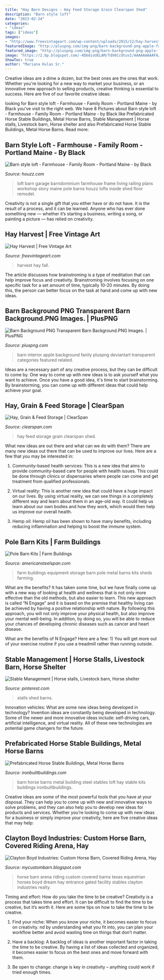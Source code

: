 ```yaml
---
title: "Hay Barn Designs - Hay Feed Storage Grain Clearspan Shed"
description: "Barn style loft"
date: "2023-02-24"
categories:
- "ideas"
tags: ["ideas"]
images:
- "http://www.freevintageart.com/wp-content/uploads/2015/12/hay-harvest.jpeg"
featuredImage: "http://pluspng.com/img-png/barn-background-png-apple-fanily-barn-interior-by-steampoweredstallion-1024.png"
featured_image: "http://pluspng.com/img-png/barn-background-png-apple-fanily-barn-interior-by-steampoweredstallion-1024.png"
image: "https://2.bp.blogspot.com/-4DbdioUELAM/TdX6CcOtuvI/AAAAAAAAAFA/THDo14GBjLk/s1600/Page%2B7%2BPhoto%2B2.jpg"
ShowToc: true
author: "Mariana Kulas Sr."
---
```



Creative ideas are a dime a dozen, but the best ones are the ones that work. Whether you're looking for a new way to market your business, or an innovative new approach to selling products, creative thinking is essential to success. Here are five of our favorite creative ideas:

	

		
looking for Barn style loft - Farmhouse - Family Room - Portland Maine - by Black you've visit to the right web. We have 8 Pictures about Barn style loft - Farmhouse - Family Room - Portland Maine - by Black like Prefabricated Horse Stable Buildings, Metal Horse Barns, Stable Management | Horse stalls, Livestock barn, Horse shelter and also Prefabricated Horse Stable Buildings, Metal Horse Barns. Read more:
		
    
## Barn Style Loft - Farmhouse - Family Room - Portland Maine - By Black

<img loading=lazy src="https://st.hzcdn.com/simgs/32a1a3900efcbcbf_4-7691/farmhouse-family-room.jpg" onerror="this.onerror=null;this.src='https://tse1.mm.bing.net/th?id=OIP.H2zsoFlFlh7zBff3Qd25wwAAAA&amp;pid=15.1';" alt="Barn style loft - Farmhouse - Family Room - Portland Maine - by Black">

_Source: houzz.com_

>loft barn garage barndominium farmhouse frame living railing plans workshop story maine pole barns houzz lofts inside shed floor remodel. 

	

Creativity is not a single gift that you either have or do not have. It is the result of a process, and it can be learned. Anyone who has ever done something new — whether it’s starting a business, writing a song, or painting a picture — has relied on creativity.

    
## Hay Harvest | Free Vintage Art

<img loading=lazy src="http://www.freevintageart.com/wp-content/uploads/2015/12/hay-harvest.jpeg" onerror="this.onerror=null;this.src='https://tse3.mm.bing.net/th?id=OIP.QrYE3PPLQ48aEuM3DBSJ3QHaKN&amp;pid=15.1';" alt="Hay Harvest | Free Vintage Art">

_Source: freevintageart.com_

>harvest hay fall. 

	

The article discusses how brainstroming is a type of meditation that can help improve focus and creativity. Brainstroming involves focusing on one specific task for a set amount of time, typically 10-20 minutes. By doing this, the person can better focus on the task at hand and come up with new ideas.

    
## Barn Background PNG Transparent Barn Background.PNG Images. | PlusPNG

<img loading=lazy src="http://pluspng.com/img-png/barn-background-png-apple-fanily-barn-interior-by-steampoweredstallion-1024.png" onerror="this.onerror=null;this.src='https://tse1.mm.bing.net/th?id=OIP.A4OcOZPQgt16ReqPyoocnQHaEF&amp;pid=15.1';" alt="Barn Background PNG Transparent Barn Background.PNG Images. | PlusPNG">

_Source: pluspng.com_

>barn interior apple background fanily pluspng deviantart transparent categories featured related. 

	

Ideas are a necessary part of any creative process, but they can be difficult to come by. One way to come up with new ideas is to ask yourself what you want to achieve. Once you have a good idea, it's time to start brainstorming. By brainstorming, you can come up with different ideas that could help achieve your goal.

    
## Hay, Grain &amp; Feed Storage | ClearSpan

<img loading=lazy src="https://www.clearspan.com/wp-content/uploads/2015/11/hay-grain-feed-storage3.jpg" onerror="this.onerror=null;this.src='https://tse4.mm.bing.net/th?id=OIP.amPvq0wtLC72oDoTA4MveAHaDF&amp;pid=15.1';" alt="Hay, Grain &amp; Feed Storage | ClearSpan">

_Source: clearspan.com_

>hay feed storage grain clearspan shed. 

	

What new ideas are out there and what can we do with them?
There are many new ideas out there that can be used to improve our lives. Here are a few that you may be interested in:
1. Community-based health services: This is a new idea that aims to provide community-based care for people with health issues. This could be done through clinics or dispensaries where people can come and get treatment from qualified professionals.

2. Virtual reality: This is another new idea that could have a huge impact on our lives. By using virtual reality, we can see things in a completely different way and learn about them in an age-old way. It could help us learn about our own bodies and how they work, which would then help us improve our overall health.

3. Hemp oil: Hemp oil has been shown to have many benefits, including reducing inflammation and helping to boost the immune system.

    
## Pole Barn Kits | Farm Buildings

<img loading=lazy src="https://americansteelspan.com/images/farm-buildings-equipment-storage.jpg" onerror="this.onerror=null;this.src='https://tse3.mm.bing.net/th?id=OIP.zVBjGBT1MF4Sm8GPF_-tKwHaDe&amp;pid=15.1';" alt="Pole Barn Kits | Farm Buildings">

_Source: americansteelspan.com_

>farm buildings equipment storage barn pole metal barns kits sheds farming. 

	

What are the benefits?
It has taken some time, but we have finally come up with a new way of looking at health and wellness that is not only more effective than the old methods, but also easier to learn. This new approach is called “N Engage” and it is based on the premise that healthy living can be achieved by having a positive relationship with nature.
By following this approach, you will not only improve your physical health, but also improve your mental well-being. In addition, by doing so, you will be able to reduce your chances of developing chronic diseases such as cancer and heart disease.

What are the benefits of N Engage? Here are a few: 
        1) You will get more out of your exercise routine if you use a treadmill rather than running outside.

    
## Stable Management | Horse Stalls, Livestock Barn, Horse Shelter

<img loading=lazy src="https://i.pinimg.com/736x/48/57/12/48571224e8179066f44e187922804fa3--horse-stalls-horse-barns.jpg" onerror="this.onerror=null;this.src='https://tse1.mm.bing.net/th?id=OIP.OO4ieywlQqKFlMW8pKsfegHaFj&amp;pid=15.1';" alt="Stable Management | Horse stalls, Livestock barn, Horse shelter">

_Source: pinterest.com_

>stalls shed barns. 

	

Innovation vehicles: What are some new ideas being developed in technology?
Invention ideas are constantly being developed in technology. Some of the newer and more innovative ideas include: self-driving cars, artificial intelligence, and virtual reality. All of these new technologies are potential game changers for the future.

    
## Prefabricated Horse Stable Buildings, Metal Horse Barns

<img loading=lazy src="http://www.ironbuiltbuildings.com/downloads/images/horse-barns-04.jpg" onerror="this.onerror=null;this.src='https://tse3.mm.bing.net/th?id=OIP.0KTQoG68XLEH5dcTMy-QzQHaFj&amp;pid=15.1';" alt="Prefabricated Horse Stable Buildings, Metal Horse Barns">

_Source: ironbuiltbuildings.com_

>barn horse barns metal building steel stables loft hay stable kits buildings ironbuiltbuildings. 

	

Creative ideas are some of the most powerful tools that you have at your disposal. They can help you to come up with new and innovative ways to solve problems, and they can also help you to develop new ideas for products and services. Whether you’re looking to come up with new ideas for a business or simply improve your creativity, here are five creative ideas that may help: 

    
## Clayton Boyd Industries: Custom Horse Barn, Covered Riding Arena, Hay

<img loading=lazy src="https://2.bp.blogspot.com/-4DbdioUELAM/TdX6CcOtuvI/AAAAAAAAAFA/THDo14GBjLk/s1600/Page%2B7%2BPhoto%2B2.jpg" onerror="this.onerror=null;this.src='https://tse2.mm.bing.net/th?id=OIP.cEdhNjW_RsEdFZLOFP5yjAHaE6&amp;pid=15.1';" alt="Clayton Boyd Industries: Custom Horse Barn, Covered Riding Arena, Hay">

_Source: mycustombarn.blogspot.com_

>horse barn arena riding custom covered barns texas equestrian horses boyd dream hay entrance gated facility stables clayton industries realty. 

	

Timing and effort: How do you take the time to be creative?
Creativity is a process that takes time and effort. It can be difficult to find the time to be creative, but it’s worth it. Here are some tips on how to take the time to be creative.
1. Find your niche: When you know your niche, it becomes easier to focus on creativity. nd by understanding what you fit into, you can plan your workflow better and avoid wasting time on things that don’t matter.

2. Have a backlog: A backlog of ideas is another important factor in taking the time to be creative. By having a list of ideas collected and organized, it becomes easier to focus on the best ones and move forward with them.

3. Be open to change: change is key in creativity – anything could work if tried enough times.

